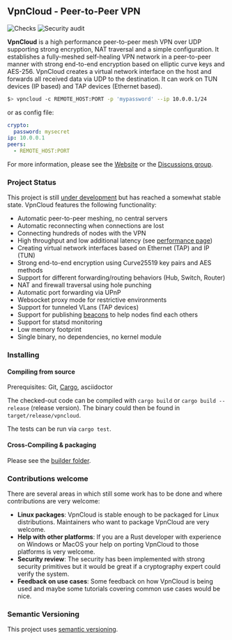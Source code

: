 VpnCloud - Peer-to-Peer VPN
---------------------------
![Checks](https://github.com/dswd/vpncloud/workflows/Checks/badge.svg?branch=master)
![Security audit](https://github.com/dswd/vpncloud/workflows/Security%20audit/badge.svg?branch=master)

**VpnCloud** is a high performance peer-to-peer mesh VPN over UDP supporting strong encryption, NAT traversal and a simple configuration. It establishes a fully-meshed self-healing VPN network in a peer-to-peer manner with strong end-to-end encryption based on elliptic curve keys and AES-256. VpnCloud creates a virtual network interface on the host and forwards all received data via UDP to the destination. It can work on TUN devices (IP based) and TAP devices (Ethernet based).

```sh
$> vpncloud -c REMOTE_HOST:PORT -p 'mypassword' --ip 10.0.0.1/24
```

or as config file:

```yaml
crypto:
  password: mysecret
ip: 10.0.0.1
peers:
  - REMOTE_HOST:PORT
```

For more information, please see the [Website](https://vpncloud.ddswd.de) or the [Discussions group](https://github.com/dswd/vpncloud/discussions).


### Project Status
This project is still [under development](CHANGELOG.md) but has reached a
somewhat stable state. VpnCloud features the following functionality:

* Automatic peer-to-peer meshing, no central servers
* Automatic reconnecting when connections are lost
* Connecting hundreds of nodes with the VPN
* High throughput and low additional latency (see [performance page](https://vpncloud.ddswd.de/features/performance))
* Creating virtual network interfaces based on Ethernet (TAP) and IP (TUN)
* Strong end-to-end encryption using Curve25519 key pairs and AES methods
* Support for different forwarding/routing behaviors (Hub, Switch, Router)
* NAT and firewall traversal using hole punching
* Automatic port forwarding via UPnP
* Websocket proxy mode for restrictive environments
* Support for tunneled VLans (TAP devices)
* Support for publishing [beacons](https://vpncloud.ddswd.de/docs/beacons) to help nodes find each others
* Support for statsd monitoring
* Low memory footprint
* Single binary, no dependencies, no kernel module

### Installing

#### Compiling from source
Prerequisites: Git, [Cargo](https://www.rust-lang.org/install.html), asciidoctor

The checked-out code can be compiled with ``cargo build`` or ``cargo build --release`` (release version). The binary could then be found in `target/release/vpncloud`.

The tests can be run via ``cargo test``.


#### Cross-Compiling & packaging
Please see the [builder folder](builder).


### Contributions welcome
There are several areas in which still some work has to be done and where
contributions are very welcome:

* **Linux packages**: VpnCloud is stable enough to be packaged for Linux
  distributions. Maintainers who want to package VpnCloud are very welcome.
* **Help with other platforms**: If you are a Rust developer with experience
  on Windows or MacOS your help on porting VpnCloud to those platforms is very
  welcome.
* **Security review**: The security has been implemented with strong security
  primitives but it would be great if a cryptography expert could verify the
  system.
* **Feedback on use cases**: Some feedback on how VpnCloud is being used and
  maybe some tutorials covering common use cases would be nice.


### Semantic Versioning
This project uses [semantic versioning](http://semver.org).
